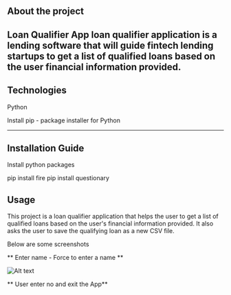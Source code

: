 ## About the project 
Loan Qualifier App
loan qualifier application is a lending software that will guide fintech lending startups to get a list of qualified loans based on the user financial information provided.
---


## Technologies

 Python

 Install pip - package installer for Python 

---
## Installation Guide

 Install python packages

 pip install fire
 pip install questionary


## Usage
This project is a loan qualifier application that helps the user to get a list of qualified loans based on the user's financial information provided. It also asks the user to save the qualifying loan as a new CSV file.


Below are some screenshots

** Enter name - Force to enter a name **

![Alt text](https://file%2B.vscode-resource.vscode-cdn.net/Users/macbook/Documents/GitHub/challenge_02/force_to%20_enter%20_filename.image.png?version%3D1682291651169)

** User enter no and exit the App**
